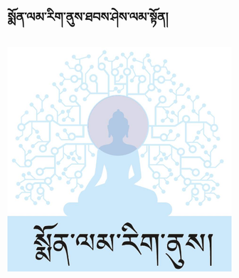 # སྨོན་ལམ་རིག་ནུས་ཐབས་ཤེས་ལམ་སྟོན།

![](https://raw.githubusercontent.com/MonlamAI/monlam.ai/main/assets/img/Monlam%20AI%20logo.jpg)
